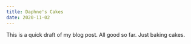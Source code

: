 ```yaml
---
title: Daphne's Cakes
date: 2020-11-02
---
```

This is a quick draft of my blog post. All good so far. 
Just baking cakes. 

